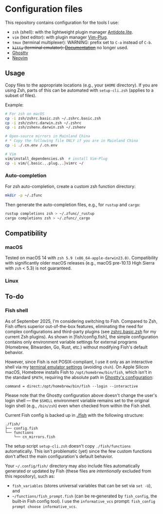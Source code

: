 # Configuration files

This repository contains configuration for the tools I use:

- `zsh` (shell): with the lightweight plugin manager [Antidote.lite](https://github.com/mattmc3/zsh_unplugged).
- `vim` (text editor): with plugin manager [Vim-Plug](https://github.com/junegunn/vim-plug).
- `tmux` (terminal multiplexer): WARNING: prefix set to `C-a` instead of `C-b`.
- ~~`kitty` (terminal emulator): [Documentation](https://sw.kovidgoyal.net/kitty/)~~ no longer used.
- [Ghostty](https://ghostty.org)
- [Neovim](https://github.com/neovim/neovim)

## Usage

Copy files to the appropriate locations (e.g., your `$HOME` directory). If you are using Zsh, parts of this can be automated with `setup-cli.zsh` (applies to a subset of files).

Example:

```zsh
# For zsh on macOS
cp -i zsh/zshrc.basic.zsh ~/.zshrc.basic.zsh
cp -i zsh/zshrc.darwin.zsh ~/.zshrc
cp -i zsh/zshenv.darwin.zsh ~/.zshenv

# Open-source mirrors in Mainland China
# * Copy the following file ONLY if you are in Mainland China
cp -i ./.cn.env /.cn.env

# Vim
vim/install_dependencies.sh  # install Vim-Plug
cp -i vim/{.basic.,.plug.,.}vimrc ~/
```

### Auto-completion

For zsh auto-completion, create a custom zsh function directory:

```zsh
mkdir -p ~/.zfunc
```

Then generate the auto-completion files, e.g., for `rustup` and `cargo`:

```zsh
rustup completions zsh > ~/.zfunc/_rustup
cargo completions zsh > ~/.zfunc/_cargo
```

## Compatibility

### macOS

Tested on macOS 14 with `zsh 5.9 (x86_64-apple-darwin23.0)`. Compatibility with significantly older macOS releases (e.g., macOS pre-10.13 High Sierra with `zsh` < 5.3) is not guaranteed.

### Linux

## To-do

### Fish shell

As of September 2025, I'm considering switching to Fish. Compared to Zsh, Fish offers superior out-of-the-box features, eliminating the need for complex configurations and third-party plugins (see [zshrc.basic.zsh](zsh/zshrc.basic.zsh) for my current Zsh plugins). As shown in [fish/config.fish], the simple configuration contains only environment variable settings for external programs (Homebrew, Bitwarden, Go, Rust, etc.) without modifying Fish's default behavior.

However, since Fish is not POSIX-compliant, I use it only as an interactive shell via my [terminal emulator settings](ghostty/config.linux) (avoiding `chsh`). On Apple Silicon macOS, Homebrew installs Fish to `/opt/homebrew/bin/fish`, which isn't in the standard `$PATH`, requiring the absolute path in [Ghostty's configuration](ghostty/config.darwin):

```config
command = direct:/opt/homebrew/bin/fish --login --interactive
```

Please note that the Ghostty configuration above doesn't change the user's login shell — the `$SHELL` environment variable remains set to the original login shell (e.g., `/bin/zsh`) even when checked from within the Fish shell.

Current Fish config is backed up in [./fish](./fish) with the following structure:

```text
./fish/
├── config.fish
└── functions
    └── cn_mirrors.fish
```

The setup script `setup-cli.zsh` doesn't copy `./fish/functions` automatically. This isn't problematic (yet) since the few custom functions don't affect the main configuration's default behavior.

Your `~/.config/fish/` directory may also include files automatically generated or updated by Fish (these files are *intentionally* excluded from this repository), such as:

- `fish_variables` (stores universal variables that can be set via `set -U`), and
- `~/functions/fish_prompt.fish` (can be re‑generated by `fish_config`, the built‑in Fish config tool). I use the `informative_vcs` prompt: `fish_config prompt choose informative_vcs`.

